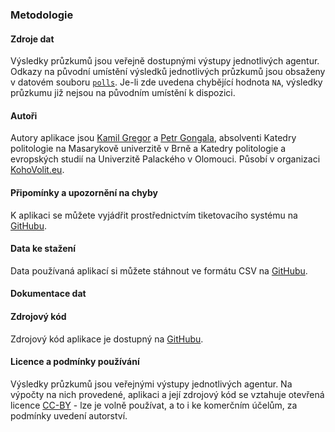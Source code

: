 ### Metodologie

#### Zdroje dat

Výsledky průzkumů jsou veřejně dostupnými výstupy jednotlivých agentur. Odkazy na původní umístění výsledků jednotlivých průzkumů jsou obsaženy v datovém souboru [`polls`](https://github.com/kamilgregor1/eu_pollster/blob/master/www/polls.csv). Je-li zde uvedena chybějící hodnota `NA`, výsledky průzkumu již nejsou na původním umístění k dispozici.

#### Autoři

Autory aplikace jsou [Kamil Gregor](https://twitter.com/kamilgregor) a [Petr Gongala](https://twitter.com/PetrGongala), absolventi Katedry politologie na Masarykově univerzitě v Brně a Katedry politologie a evropských studií na Univerzitě Palackého v Olomouci. Působí v organizaci [KohoVolit.eu](http://kohovolit.eu/).

#### Připomínky a upozornění na chyby

K aplikaci se můžete vyjádřit prostřednictvím tiketovacího systému na [GitHubu](https://github.com/kamilgregor1/eu_pollster/issues).

#### Data ke stažení

Data používaná aplikací si můžete stáhnout ve formátu CSV na [GitHubu](https://github.com/kamilgregor1/eu_pollster/tree/master/www).

#### Dokumentace dat

#### Zdrojový kód

Zdrojový kód aplikace je dostupný na [GitHubu](https://github.com/kamilgregor1/eu_pollster).

#### Licence a podmínky používání

Výsledky průzkumů jsou veřejnými výstupy jednotlivých agentur. Na výpočty na nich provedené, aplikaci a její zdrojový kód se vztahuje otevřená licence [CC-BY](https://creativecommons.org/licenses/by/2.0/) - lze je volně používat, a to i ke komerčním účelům, za podmínky uvedení autorství.